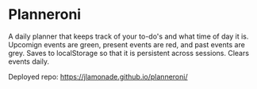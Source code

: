# Planneroni

A daily planner that keeps track of your to-do's and what time of day it is. Upcomign events are green, present events are red, and past events are grey. Saves to localStorage so that it is persistent across sessions. Clears events daily.

Deployed repo: https://jlamonade.github.io/planneroni/